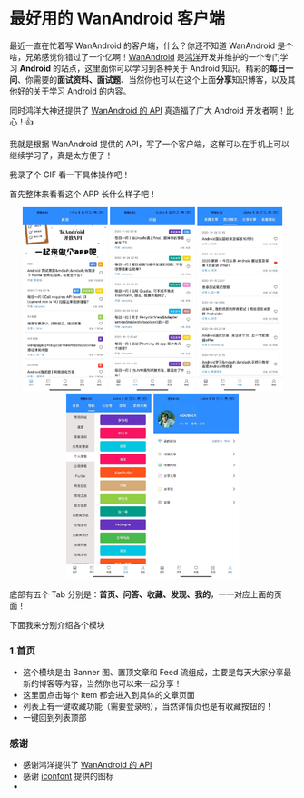# 最好用的 WanAndroid 客户端

最近一直在忙着写 WanAndroid 的客户端，什么？你还不知道 WanAndroid 是个啥，兄弟感觉你错过了一个亿啊！[WanAndroid](https://wanandroid.com/index) 是[鸿洋](https://github.com/hongyangAndroid)开发并维护的一个专门学习 **Android** 的站点，这里面你可以学习到各种关于 Android 知识。精彩的**每日一问**、你需要的**面试资料、面试题**、当然你也可以在这个上面**分享**知识博客，以及其他好的关于学习 Android 的内容。

同时鸿洋大神还提供了 [WanAndroid 的 API](https://wanandroid.com/blog/show/2) 真造福了广大 Android 开发者啊！比心！👍

我就是根据 WanAndroid 提供的 API，写了一个客户端，这样可以在手机上可以继续学习了，真是太方便了！

我录了个 GIF 看一下具体操作吧！





首先整体来看看这个 APP 长什么样子吧！


<center >
<img src="https://raw.githubusercontent.com/jhbxyz/ArticleRecord/master/images/w-1.jpg" width = "150" alt="首页"  />
<img src="https://raw.githubusercontent.com/jhbxyz/ArticleRecord/master/images/w-2.jpg" width = "150"  alt="问答" />
<img src="https://raw.githubusercontent.com/jhbxyz/ArticleRecord/master/images/w-3.jpg" width = "150"  alt="收藏"  />
<img src="https://raw.githubusercontent.com/jhbxyz/ArticleRecord/master/images/w-4.jpg" width = "150"  alt="发现" />
<img src="https://raw.githubusercontent.com/jhbxyz/ArticleRecord/master/images/w-5.jpg" width = "150"  alt="我的" />
</center>

底部有五个 Tab 分别是：**首页、问答、收藏、发现、我的**，一一对应上面的页面！

下面我来分别介绍各个模块

### 1.首页

* 这个模块是由 Banner 图、置顶文章和 Feed 流组成，主要是每天大家分享最新的博客等内容，当然你也可以来一起分享！
* 这里面点击每个 Item 都会进入到具体的文章页面
* 列表上有一键收藏功能（需要登录哟），当然详情页也是有收藏按钮的！
* 一键回到列表顶部





































### 感谢

* 感谢鸿洋提供了  [WanAndroid 的 API](https://wanandroid.com/blog/show/2) 
* 感谢 [iconfont](https://www.iconfont.cn/?spm=a313x.7781069.1998910419.d4d0a486a) 提供的图标
* 